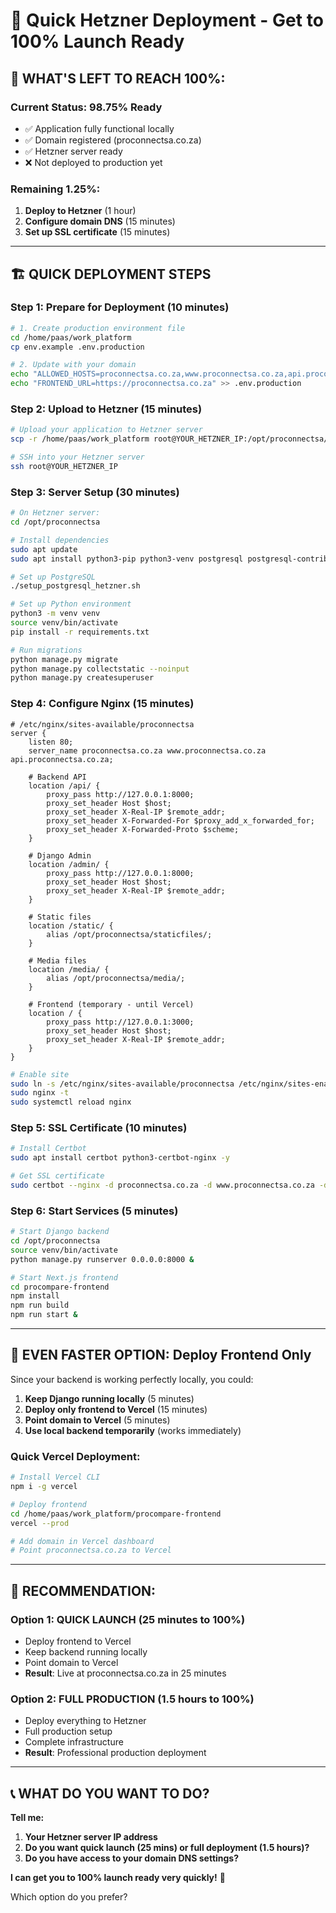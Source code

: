 # 🚀 Quick Hetzner Deployment - Get to 100% Launch Ready

## 🎯 WHAT'S LEFT TO REACH 100%:

### **Current Status: 98.75% Ready**
- ✅ Application fully functional locally
- ✅ Domain registered (proconnectsa.co.za)
- ✅ Hetzner server ready
- ❌ Not deployed to production yet

### **Remaining 1.25%:**
1. **Deploy to Hetzner** (1 hour)
2. **Configure domain DNS** (15 minutes)  
3. **Set up SSL certificate** (15 minutes)

---

## 🏗️ **QUICK DEPLOYMENT STEPS**

### **Step 1: Prepare for Deployment (10 minutes)**

```bash
# 1. Create production environment file
cd /home/paas/work_platform
cp env.example .env.production

# 2. Update with your domain
echo "ALLOWED_HOSTS=proconnectsa.co.za,www.proconnectsa.co.za,api.proconnectsa.co.za" >> .env.production
echo "FRONTEND_URL=https://proconnectsa.co.za" >> .env.production
```

### **Step 2: Upload to Hetzner (15 minutes)**

```bash
# Upload your application to Hetzner server
scp -r /home/paas/work_platform root@YOUR_HETZNER_IP:/opt/proconnectsa/

# SSH into your Hetzner server
ssh root@YOUR_HETZNER_IP
```

### **Step 3: Server Setup (30 minutes)**

```bash
# On Hetzner server:
cd /opt/proconnectsa

# Install dependencies
sudo apt update
sudo apt install python3-pip python3-venv postgresql postgresql-contrib nginx -y

# Set up PostgreSQL
./setup_postgresql_hetzner.sh

# Set up Python environment
python3 -m venv venv
source venv/bin/activate
pip install -r requirements.txt

# Run migrations
python manage.py migrate
python manage.py collectstatic --noinput
python manage.py createsuperuser
```

### **Step 4: Configure Nginx (15 minutes)**

```nginx
# /etc/nginx/sites-available/proconnectsa
server {
    listen 80;
    server_name proconnectsa.co.za www.proconnectsa.co.za api.proconnectsa.co.za;
    
    # Backend API
    location /api/ {
        proxy_pass http://127.0.0.1:8000;
        proxy_set_header Host $host;
        proxy_set_header X-Real-IP $remote_addr;
        proxy_set_header X-Forwarded-For $proxy_add_x_forwarded_for;
        proxy_set_header X-Forwarded-Proto $scheme;
    }
    
    # Django Admin
    location /admin/ {
        proxy_pass http://127.0.0.1:8000;
        proxy_set_header Host $host;
        proxy_set_header X-Real-IP $remote_addr;
    }
    
    # Static files
    location /static/ {
        alias /opt/proconnectsa/staticfiles/;
    }
    
    # Media files
    location /media/ {
        alias /opt/proconnectsa/media/;
    }
    
    # Frontend (temporary - until Vercel)
    location / {
        proxy_pass http://127.0.0.1:3000;
        proxy_set_header Host $host;
        proxy_set_header X-Real-IP $remote_addr;
    }
}
```

```bash
# Enable site
sudo ln -s /etc/nginx/sites-available/proconnectsa /etc/nginx/sites-enabled/
sudo nginx -t
sudo systemctl reload nginx
```

### **Step 5: SSL Certificate (10 minutes)**

```bash
# Install Certbot
sudo apt install certbot python3-certbot-nginx -y

# Get SSL certificate
sudo certbot --nginx -d proconnectsa.co.za -d www.proconnectsa.co.za -d api.proconnectsa.co.za
```

### **Step 6: Start Services (5 minutes)**

```bash
# Start Django backend
cd /opt/proconnectsa
source venv/bin/activate
python manage.py runserver 0.0.0.0:8000 &

# Start Next.js frontend  
cd procompare-frontend
npm install
npm run build
npm run start &
```

---

## 🎯 **EVEN FASTER OPTION: Deploy Frontend Only**

Since your backend is working perfectly locally, you could:

1. **Keep Django running locally** (5 minutes)
2. **Deploy only frontend to Vercel** (15 minutes)
3. **Point domain to Vercel** (5 minutes)
4. **Use local backend temporarily** (works immediately)

### **Quick Vercel Deployment:**

```bash
# Install Vercel CLI
npm i -g vercel

# Deploy frontend
cd /home/paas/work_platform/procompare-frontend
vercel --prod

# Add domain in Vercel dashboard
# Point proconnectsa.co.za to Vercel
```

---

## 🚀 **RECOMMENDATION:**

### **Option 1: QUICK LAUNCH (25 minutes to 100%)**
- Deploy frontend to Vercel
- Keep backend running locally  
- Point domain to Vercel
- **Result**: Live at proconnectsa.co.za in 25 minutes

### **Option 2: FULL PRODUCTION (1.5 hours to 100%)**
- Deploy everything to Hetzner
- Full production setup
- Complete infrastructure
- **Result**: Professional production deployment

---

## 📞 **WHAT DO YOU WANT TO DO?**

**Tell me:**
1. **Your Hetzner server IP address**
2. **Do you want quick launch (25 mins) or full deployment (1.5 hours)?**
3. **Do you have access to your domain DNS settings?**

**I can get you to 100% launch ready very quickly!** 🚀

Which option do you prefer?

